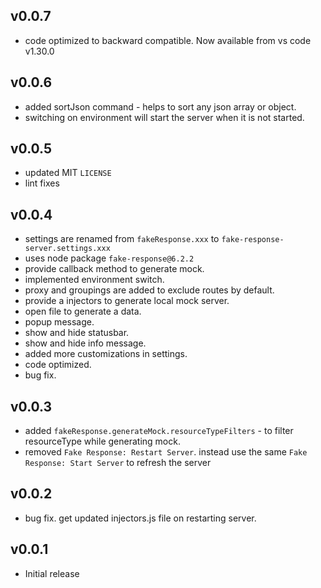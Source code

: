 ## v0.0.7

  - code optimized to backward compatible. Now available from vs code v1.30.0

## v0.0.6

  - added sortJson command - helps to sort any json array or object.
  - switching on environment will start the server when it is not started.

## v0.0.5

- updated MIT `LICENSE`
- lint fixes

## v0.0.4

- settings are renamed from `fakeResponse.xxx` to `fake-response-server.settings.xxx`
- uses node package `fake-response@6.2.2`
- provide callback method to generate mock.
- implemented environment switch.
- proxy and groupings are added to exclude routes by default.
- provide a injectors to generate local mock server.
- open file to generate a data.
- popup message.
- show and hide statusbar.
- show and hide info message.
- added more customizations in settings.
- code optimized.
- bug fix.

## v0.0.3

- added `fakeResponse.generateMock.resourceTypeFilters` - to filter resourceType while generating mock.
- removed `Fake Response: Restart Server`. instead use the same `Fake Response: Start Server` to refresh the server

## v0.0.2

- bug fix. get updated injectors.js file on restarting server.

## v0.0.1

- Initial release
